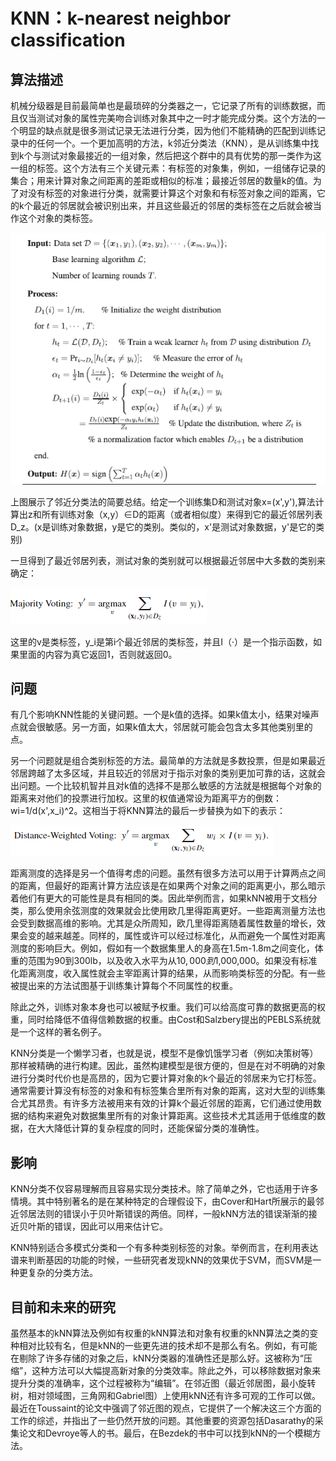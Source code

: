 # KNN：k-nearest neighbor classification

## 算法描述

机械分级器是目前最简单也是最琐碎的分类器之一，它记录了所有的训练数据，而且仅当测试对象的属性完美吻合训练对象其中之一时才能完成分类。这个方法的一个明显的缺点就是很多测试记录无法进行分类，因为他们不能精确的匹配到训练记录中的任何一个。一个更加高明的方法，k邻近分类法（KNN），是从训练集中找到k个与测试对象最接近的一组对象，然后把这个群中的具有优势的那一类作为这一组的标签。这个方法有三个关键元素：有标签的对象集，例如，一组储存记录的集合；用来计算对象之间距离的差距或相似的标准；最接近邻居的数量k的值。为了对没有标签的对象进行分类，就需要计算这个对象和有标签对象之间的距离，它的k个最近的邻居就会被识别出来，并且这些最近的邻居的类标签在之后就会被当作这个对象的类标签。

![](https://github.com/ankang1993/data-mining-algorithms/blob/master/figure/8.1.png)

上图展示了邻近分类法的简要总结。给定一个训练集D和测试对象x=(x',y'),算法计算出z和所有训练对象（x,y）∈D的距离（或者相似度）来得到它的最近邻居列表D_z。(x是训练对象数据，y是它的类别。类似的，x'是测试对象数据，y'是它的类别)

一旦得到了最近邻居列表，测试对象的类别就可以根据最近邻居中大多数的类别来确定：

![](https://github.com/ankang1993/data-mining-algorithms/blob/master/figure/8.2.png)

这里的v是类标签，y_i是第i个最近邻居的类标签，并且I（·）是一个指示函数，如果里面的内容为真它返回1，否则就返回0。

## 问题

有几个影响KNN性能的关键问题。一个是k值的选择。如果k值太小，结果对噪声点就会很敏感。另一方面，如果k值太大，邻居就可能会包含太多其他类别里的点。

另一个问题就是组合类别标签的方法。最简单的方法就是多数投票，但是如果最近邻居跨越了太多区域，并且较近的邻居对于指示对象的类别更加可靠的话，这就会出问题。一个比较机智并且对k值的选择不是那么敏感的方法就是根据每个对象的距离来对他们的投票进行加权。这里的权值通常设为距离平方的倒数：wi=1/d(x',x_i)^2。这相当于将KNN算法的最后一步替换为如下的表示：

![](https://github.com/ankang1993/data-mining-algorithms/blob/master/figure/8.3.png)

距离测度的选择是另一个值得考虑的问题。虽然有很多方法可以用于计算两点之间的距离，但最好的距离计算方法应该是在如果两个对象之间的距离更小，那么暗示着他们有更大的可能性是具有相同的类。因此举例而言，如果kNN被用于文档分类，那么使用余弦测度的效果就会比使用欧几里得距离更好。一些距离测量方法也会受到数据高维的影响。尤其是众所周知，欧几里得距离随着属性数量的增长，效果会变的越来越差。同样的，属性或许可以经过标准化，从而避免一个属性对距离测度的影响巨大。例如，假如有一个数据集里人的身高在1.5m-1.8m之间变化，体重的范围为90到300lb，以及收入水平为从$10,000到$1,000,000。如果没有标准化距离测度，收入属性就会主宰距离计算的结果，从而影响类标签的分配。有一些被提出来的方法试图基于训练集计算每个不同属性的权重。

除此之外，训练对象本身也可以被赋予权重。我们可以给高度可靠的数据更高的权重，同时给降低不值得信赖数据的权重。由Cost和Salzbery提出的PEBLS系统就是一个这样的著名例子。

KNN分类是一个懒学习者，也就是说，模型不是像饥饿学习者（例如决策树等）那样被精确的进行构建。因此，虽然构建模型是很方便的，但是在对不明确的对象进行分类时代价也是高昂的，因为它要计算对象的k个最近的邻居来为它打标签。通常需要计算没有标签的对象和有标签集合里所有对象的距离，这对大型的训练集合尤其昂贵。有许多方法被用来有效的计算k个最近邻居的距离，它们通过使用数据的结构来避免对数据集里所有的对象计算距离。这些技术尤其适用于低维度的数据，在大大降低计算的复杂程度的同时，还能保留分类的准确性。

## 影响

KNN分类不仅容易理解而且容易实现分类技术。除了简单之外，它也适用于许多情境。其中特别著名的是在某种特定的合理假设下，由Cover和Hart所展示的最邻近邻居法则的错误小于贝叶斯错误的两倍。同样，一般kNN方法的错误渐渐的接近贝叶斯的错误，因此可以用来估计它。

KNN特别适合多模式分类和一个有多种类别标签的对象。举例而言，在利用表达谱来判断基因的功能的时候，一些研究者发现kNN的效果优于SVM，而SVM是一种更复杂的分类方法。

## 目前和未来的研究

虽然基本的kNN算法及例如有权重的kNN算法和对象有权重的kNN算法之类的变种相对比较有名，但是kNN的一些更先进的技术却不是那么有名。例如，有可能在剔除了许多存储的对象之后，kNN分类器的准确性还是那么好。这被称为“压缩”，这种方法可以大幅提高新对象的分类效率。除此之外，可以移除数据对象来提升分类的准确率，这个过程被称为“编辑”。在邻近图（最近邻居图，最小旋转树，相对领域图，三角网和Gabriel图）上使用kNN还有许多可观的工作可以做。最近在Toussaint的论文中强调了邻近图的观点，它提供了一个解决这三个方面的工作的综述，并指出了一些仍然开放的问题。其他重要的资源包括Dasarathy的采集论文和Devroye等人的书。最后，在Bezdek的书中可以找到kNN的一个模糊方法。
